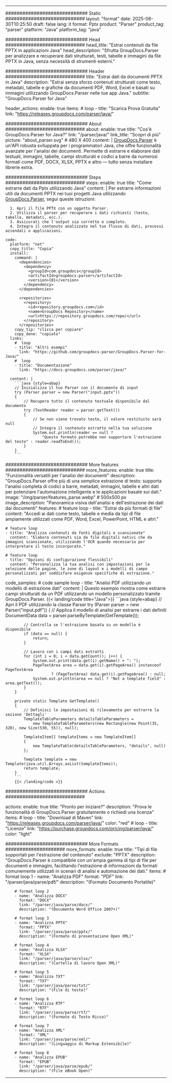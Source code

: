 


---
############################# Static ############################
layout: "format"
date:  2025-06-30T10:25:50
draft: false
lang: it
format: Pptx
product: "Parser"
product_tag: "parser"
platform: "Java"
platform_tag: "java"

############################# Head ############################
head_title: "Estrai contenuti da file PPTX in applicazioni Java"
head_description: "Sfrutta GroupDocs.Parser per analizzare e recuperare dati strutturati, testi, tabelle e immagini da file PPTX in Java, senza necessità di strumenti esterni."

############################# Header ############################
title: "Estrai dati da documenti PPTX in Java" 
description: "Estrai senza sforzo contenuti strutturati come testo, metadati, tabelle e grafiche da documenti PDF, Word, Excel e basati su immagini utilizzando GroupDocs.Parser nelle tue app Java."
subtitle: "GroupDocs.Parser for Java" 

header_actions:
  enable: true
  items:
    #  loop
    - title: "Scarica Prova Gratuita"
      link: "https://releases.groupdocs.com/parser/java/"
      
############################# About ############################
about:
    enable: true
    title: "Cos'è GroupDocs.Parser for Java?"
    link: "/parser/java/"
    link_title: "Scopri di più"
    picture: "about_parser.svg" # 480 X 400
    content: |
       [GroupDocs.Parser](/parser/java/) è un'API robusta sviluppata per i programmatori Java, che offre funzionalità avanzate per l'analisi dei documenti. Permette di estrarre e elaborare dati testuali, immagini, tabelle, campi strutturati e codici a barre da numerosi formati come PDF, DOCX, XLSX, PPTX e altro — tutto senza installare librerie extra.

############################# Steps ############################
steps:
    enable: true
    title: "Come estrarre dati da Pptx utilizzando Java"
    content: |
      Per estrarre informazioni utili da documenti PPTX nei tuoi progetti Java utilizzando [GroupDocs.Parser](/parser/java/), segui queste istruzioni:
      
      1. Apri il file PPTX con un oggetto Parser.
      2. Utilizza il parser per recuperare i dati richiesti (testo, tabelle, metadati, ecc.).
      3. Assicurati che l'output sia corretto e completo.
      4. Integra il contenuto analizzato nel tuo flusso di dati, processi aziendali o applicazioni.
   
    code:
      platform: "net"
      copy_title: "Copia"
      install:
        command: |
          <dependencies>
            <dependency>
              <groupId>com.groupdocs</groupId>
              <artifactId>groupdocs-parser</artifactId>
              <version>{0}</version>
            </dependency>
          </dependencies>

          <repositories>
            <repository>
              <id>repository.groupdocs.com</id>
              <name>GroupDocs Repository</name>
              <url>https://repository.groupdocs.com/repo/</url>
            </repository>
          </repositories>
        copy_tip: "clicca per copiare"
        copy_done: "copiato"
      links:
        #  loop
        - title: "Altri esempi"
          link: "https://github.com/groupdocs-parser/GroupDocs.Parser-for-Java/"
        #  loop
        - title: "Documentazione"
          link: "https://docs.groupdocs.com/parser/java/"
          
      content: |
        ```java {style=abap}
        // Inizializza il tuo Parser con il documento di input
        try (Parser parser = new Parser("input.pptx"))
        {
            // Recupera tutto il contenuto testuale disponibile dal documento
            try (TextReader reader = parser.getText())
            {
                // Se non viene trovato testo, il valore restituito sarà null
                // Integra il contenuto estratto nella tua soluzione
                System.out.println(reader == null ? 
                    "Questo formato potrebbe non supportare l'estrazione del testo" : reader.readToEnd());
            }
        }
        ```            

############################# More features ############################
more_features:
  enable: true
  title: "Funzionalità versatili per l'analisi dei documenti"
  description: "GroupDocs.Parser offre più di una semplice estrazione di testo: supporta l'analisi completa di codici a barre, metadati, immagini, tabelle e altri dati per potenziare l'automazione intelligente e le applicazioni basate sui dati."
  image: "/img/parser/features_parse.webp" # 500x500 px
  image_description: "Panoramica visiva dell'analisi e dell'estrazione dei dati dai documenti"
  features:
    # feature loop
    - title: "Estrai da più formati di file"
      content: "Accedi ai dati come testo, tabelle e media da tipi di file ampiamente utilizzati come PDF, Word, Excel, PowerPoint, HTML e altri."

    # feature loop
    - title: "Analizza contenuti da fonti digitali e scansionate"
      content: "Elabora contenuti sia da file digitali nativi che da immagini scansionate, utilizzando l'OCR quando necessario per interpretare il testo incorporato."

    # feature loop
    - title: "Opzioni di configurazione flessibili"
      content: "Personalizza la tua analisi con impostazioni per la selezione delle pagine, le zone di layout e i modelli di campo personalizzati per soddisfare esigenze specifiche di estrazione."
      
  code_samples:
    # code sample loop
    - title: "Analisi PDF utilizzando un modello di estrazione dati"
      content: |
        Questo esempio mostra come estrarre campi strutturati da un PDF utilizzando un modello personalizzato tramite GroupDocs.Parser.
        {{< landing/code title="Java">}}
        ```java {style=abap}
        //  Apri il PDF utilizzando la classe Parser
        try (Parser parser = new Parser("input.pdf"))
        {
            // Applica il modello di analisi per estrarre i dati definiti
            DocumentData data = parser.parseByTemplate(GetTemplate());

            // Controlla se l'estrazione basata su un modello è disponibile
            if (data == null) {
                return;
            }

            // Lavora con i campi dati estratti
            for (int i = 0; i < data.getCount(); i++) {
                System.out.print(data.get(i).getName() + ": ");
                PageTextArea area = data.get(i).getPageArea() instanceof PageTextArea
                        ? (PageTextArea) data.get(i).getPageArea() : null;
                System.out.println(area == null ? "Not a template field" : area.getText());
            }
        }

        private static Template GetTemplate()
        {
            // Definisci le impostazioni di rilevamento per estrarre la sezione 'Dettagli'
            TemplateTableParameters detailsTableParameters = 
                new TemplateTableParameters(new Rectangle(new Point(35, 320), new Size(530, 55)), null);

            TemplateItem[] templateItems = new TemplateItem[]
            {
                new TemplateTable(detailsTableParameters, "details", null)
            };

            Template template = new Template(java.util.Arrays.asList(templateItems));
            return template;
        }
        ```
        {{< /landing/code >}}


############################# Actions ############################

actions:
  enable: true
  title: "Pronto per iniziare?"
  description: "Prova le funzionalità di GroupDocs.Parser gratuitamente o richiedi una licenza"
  items:
    #  loop
    - title: "Download di Maven"
      link: "https://releases.groupdocs.com/parser/java/"
      color: "red"
        #  loop
    - title: "Licenze"
      link: "https://purchase.groupdocs.com/pricing/parser/java/"
      color: "light"


############################# More Formats #####################
more_formats:
    enable: true
    title: "Tipi di file supportati per l'estrazione del contenuto"
    exclude: "PPTX"
    description: "GroupDocs.Parser è compatibile con un'ampia gamma di tipi di file per documenti e immagini, facilitando l'estrazione di informazioni da formati comunemente utilizzati in scenari di analisi e automazione dei dati."
    items: 
        # format loop 1
        - name: "Analizza PDF"
          format: "PDF"
          link: "/parser/java/parse/pdf/"
          description: "(Formato Documento Portatile)"
          
        # format loop 2
        - name: "Analizza DOCX"
          format: "DOCX"
          link: "/parser/java/parse/docx/"
          description: "(Documento Word Office 2007+)"
          
        # format loop 3
        - name: "Analizza PPTX"
          format: "PPTX"
          link: "/parser/java/parse/pptx/"
          description: "(Formato di presentazione Open XML)"
          
        # format loop 4
        - name: "Analizza XLSX"
          format: "XLSX"
          link: "/parser/java/parse/xlsx/"
          description: "(Cartella di lavoro Open XML)"
          
        # format loop 5
        - name: "Analizza TXT"
          format: "TXT"
          link: "/parser/java/parse/txt/"
          description: "(File di testo)"
          
        # format loop 6
        - name: "Analizza RTF"
          format: "RTF"
          link: "/parser/java/parse/rtf/"
          description: "(Formato di Testo Ricco)"
          
        # format loop 7
        - name: "Analizza XML"
          format: "XML"
          link: "/parser/java/parse/xml/"
          description: "(Linguaggio di Markup Estensibile)"
          
        # format loop 8
        - name: "Analizza EPUB"
          format: "EPUB"
          link: "/parser/java/parse/epub/"
          description: "(File eBook Open)"
         
          

---
